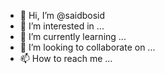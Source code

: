 - 👋 Hi, I’m @saidbosid
- 👀 I’m interested in ...
- 🌱 I’m currently learning ...
- 💞️ I’m looking to collaborate on ...
- 📫 How to reach me ...

<!---
saidbosid/saidbosid is a ✨ special ✨ repository because its `README.md` (this file) appears on your GitHub profile.
You can click the Preview link to take a look at your changes.
--->

